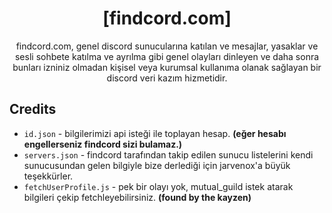 <div align="center">

# [findcord.com]
 
findcord.com, genel discord sunucularına katılan ve mesajlar, yasaklar ve sesli sohbete katılma ve ayrılma gibi genel olayları dinleyen ve daha sonra bunları izniniz olmadan kişisel veya kurumsal kullanıma olanak sağlayan bir discord veri kazım hizmetidir.

</div>

## Credits

- `id.json` - bilgilerimizi api isteği ile toplayan hesap.  **(eğer hesabı engellerseniz findcord sizi bulamaz.)**
- `servers.json` - findcord tarafından takip edilen sunucu listelerini kendi sunucusundan gelen bilgiyle bize derlediği için jarvenox'a büyük teşekkürler.
- `fetchUserProfile.js` - pek bir olayı yok, mutual_guild istek atarak bilgileri çekip fetchleyebilirsiniz. **(found by the kayzen)**


